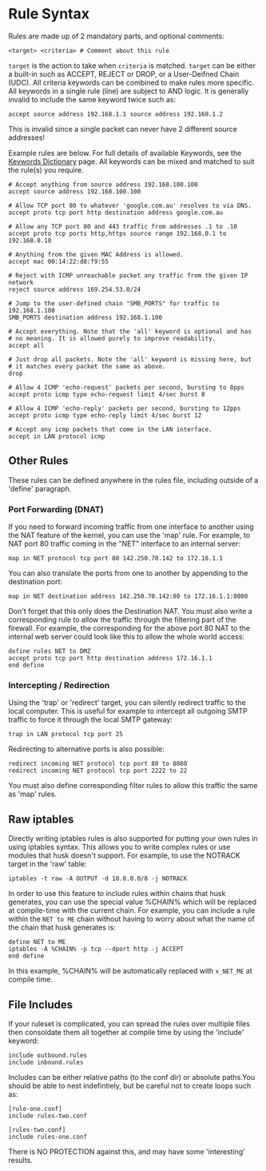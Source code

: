 # Rule Syntax

Rules are made up of 2 mandatory parts, and optional comments:

```
<target> <criteria> # Comment about this rule
```

`target` is the action to take when `criteria` is matched. `target` can be either a built-in such as ACCEPT, REJECT or
DROP, or a User-Deifned Chain (UDC). All criteria keywords can be combined to make rules more specific. All keywords in
a single rule (line) are subject to AND logic. It is generally invalid to include the same keyword twice such as:

```
accept source address 192.168.1.1 source address 192.168.1.2
```

This is invalid since a single packet can never have 2 different source addresses!

Example rules are below. For full details of available Keywords, see the [Keywords Dictionary](language/keywords.md)
page. All keywords can be mixed and matched to suit the rule(s) you require.

```
# Accept anything from source address 192.168.100.100
accept source address 192.168.100.100

# Allow TCP port 80 to whatever 'google.com.au' resolves to via DNS.
accept proto tcp port http destination address google.com.au

# Allow any TCP port 80 and 443 traffic from addresses .1 to .10
accept proto tcp ports http,https source range 192.168.0.1 to 192.168.0.10

# Anything from the given MAC Address is allowed.
accept mac 00:14:22:d8:f9:55

# Reject with ICMP unreachable packet any traffic from the given IP network
reject source address 169.254.53.0/24

# Jump to the user-defined chain "SMB_PORTS" for traffic to 192.168.1.100
SMB_PORTS destination address 192.168.1.100

# Accept everything. Note that the 'all' keyword is optional and has
# no meaning. It is allowed purely to improve readability.
accept all

# Just drop all packets. Note the 'all' keyword is missing here, but
# it matches every packet the same as above.
drop

# Allow 4 ICMP 'echo-request' packets per second, bursting to 8pps
accept proto icmp type echo-request limit 4/sec burst 8

# Allow 4 ICMP 'echo-reply' packets per second, bursting to 12pps
accept proto icmp type echo-reply limit 4/sec burst 12

# Accept any icmp packets that come in the LAN interface.
accept in LAN protocol icmp
```

## Other Rules

These rules can be defined anywhere in the rules file, including outside of a 'define' paragraph.

### Port Forwarding (DNAT)

If you need to forward incoming traffic from one interface to another using the NAT feature of the kernel, you can use
the 'map' rule. For example, to NAT port 80 traffic coming in the "NET" interface to an internal server:

```
map in NET protocol tcp port 80 142.250.70.142 to 172.16.1.1
```

You can also translate the ports from one to another by appending to the destination port:

```
map in NET destination address 142.250.70.142:80 to 172.16.1.1:8080
```

Don't forget that this only does the Destination NAT. You must also write a corresponding rule to allow the traffic
through the filtering part of the firewall. For example, the corresponding for the above port 80 NAT to the internal
web server could look like this to allow the whole world access:

```
define rules NET to DMZ
accept proto tcp port http destination address 172.16.1.1
end define
```

### Intercepting / Redirection

Using the 'trap' or 'redirect' target, you can silently redirect traffic to the local computer. This is useful for
example to intercept all outgoing SMTP traffic to force it through the local SMTP gateway:

```
trap in LAN protocol tcp port 25
```

Redirecting to alternative ports is also possible:

```
redirect incoming NET protocol tcp port 80 to 8080
redirect incoming NET protocol tcp port 2222 to 22
```

You must also define corresponding filter rules to allow this traffic the same as 'map' rules.

## Raw iptables

Directly writing iptables rules is also supported for putting your own rules in using iptables syntax. This allows you
to write complex rules or use modules that husk doesn't support. For example, to use the NOTRACK target in the 'raw'
table:
```
iptables -t raw -A OUTPUT -d 10.0.0.0/8 -j NOTRACK
```

In order to use this feature to include rules within chains that husk generates, you can use the special value %CHAIN%
which will be replaced at compile-time with the current chain. For example, you can include a rule within the
`NET to ME` chain without having to worry about what the name of the chain that husk generates is:

```
define NET to ME
iptables -A %CHAIN% -p tcp --dport http -j ACCEPT
end define
```

In this example, %CHAIN% will be automatically replaced with `x_NET_ME` at compile time.

## File Includes

If your ruleset is complicated, you can spread the rules over multiple files then consoldate them all together at
compile time by using the 'include' keyword:

```
include outbound.rules
include inbound.rules
```

Includes can be either relative paths (to the conf dir) or absolute paths.You should be able to nest indefintiely, but
be careful not to create loops such as:

```
[rule-one.conf]
include rules-two.conf

[rules-two.conf]
include rules-one.conf
```

There is NO PROTECTION against this, and may have some 'interesting' results.
